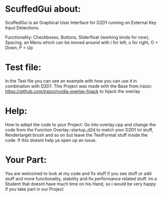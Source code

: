 # ScuffedGui about:
ScuffedGui is an Graphical User Interface for D2D1 running on External Key Input Detections.


Functionality: Checkboxes, Buttons, Sliderfloat (working kinda for now), Spacing, an Menu which can be moved around with    i for left,  u for right, O = Down, P = Up


# Test file:
In the Test file you can see an example with how you can use it in combination with D2D1. This Project was made with the Base from iraizo: https://github.com/iraizo/nvidia-overlay-hijack to hijack the overlay


# Help:
How to adept the code to your Project: Go into overlay.cpp and change the code from the Function Overlay::startup_d2d to match your D2D1 ini stuff, Rendertarget brush and so on but leave the TextFormat stuff inside the code. If this doesnt help ya open up an issue.


# Your Part:
You are welcomed to look at my code and fix stuff if you see stuff or add stuff and more functionality, stability and fix performance related stuff. Im a Student that doesnt have much time on his Hand, so i would be very happy if you take part in our Project

